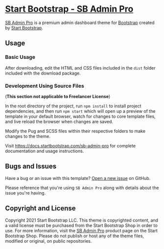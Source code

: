 # [Start Bootstrap - SB Admin Pro](https://shop.startbootstrap.com/products/sb-admin-pro/)

[SB Admin Pro](https://shop.startbootstrap.com/products/sb-admin-pro/) is a premium admin dashboard theme for [Bootstrap](https://getbootstrap.com/) created by [Start Bootstrap](https://startbootstrap.com/).

## Usage

### Basic Usage

After downloading, edit the HTML and CSS files included in the `dist` folder included with the download package.

### Development Using Source Files

(__This section not applicable to Freelancer License__)

In the root directory of the project, run `npm install` to install project dependencies, and then run `npm start` which will open up a preview of the template in your default browser, watch for changes to core template files, and live reload the browser when changes are saved.

Modify the Pug and SCSS files within their respective folders to make changes to the theme.

Visit <https://docs.startbootstrap.com/sb-admin-pro> for complete documentation and usage instructions.

## Bugs and Issues

Have a bug or an issue with this template? [Open a new issue](https://github.com/StartBootstrap/pro-feedback/issues) on GitHub.

Please reference that you're using `SB Admin Pro`
along with details about the issue you're having.

## Copyright and License

Copyright 2021 Start Bootstrap LLC. This theme is copyrighted content, and a valid license must be purchased from the Start Bootstrap Shop in order to use. For more information, visit the [SB Admin Pro](https://shop.startbootstrap.com/products/sb-admin-pro/) product page on the Start Bootstrap Shop. Please do not publish or host any of the theme files, modified or original, on public repositories.
